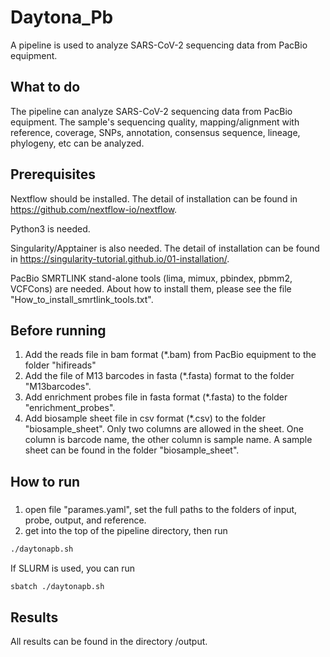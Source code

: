 # Daytona_Pb
A pipeline is used to analyze SARS-CoV-2 sequencing data from PacBio equipment.

## What to do
The pipeline can analyze SARS-CoV-2 sequencing data from PacBio equipment. The sample's sequencing quality, mapping/alignment with reference, coverage, SNPs, annotation, consensus sequence, lineage, phylogeny, etc can be analyzed.   

## Prerequisites
Nextflow should be installed. The detail of installation can be found in https://github.com/nextflow-io/nextflow.

Python3 is needed.

Singularity/Apptainer is also needed. The detail of installation can be found in https://singularity-tutorial.github.io/01-installation/.

PacBio SMRTLINK stand-alone tools (lima, mimux, pbindex, pbmm2, VCFCons) are needed. About how to install them, please see the file "How_to_install_smrtlink_tools.txt".

## Before running
1. Add the reads file in bam format (*.bam) from PacBio equipment to the folder "hifireads"
2. Add the file of M13 barcodes in fasta (*.fasta) format to the folder "M13barcodes".
3. Add enrichment probes file in fasta format (*.fasta) to the folder "enrichment_probes". 
4. Add biosample sheet file in csv format (*.csv) to the folder "biosample_sheet". Only two columns are allowed in the sheet. One column is barcode name, the other column is sample name. A sample sheet can be found in the folder "biosample_sheet".
         
## How to run
### 
1. open file "parames.yaml", set the full paths to the folders of input, probe, output, and reference. 
2. get into the top of the pipeline directory, then run 
```bash
./daytonapb.sh
```
If SLURM is used, you can run
```bash
sbatch ./daytonapb.sh
```

## Results
All results can be found in the directory /output.
